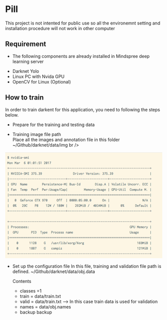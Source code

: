 # Pill
This project is not intented for public use so all the environemnt setting and installation procedure will not work in other computer

## Requirement 
* The following components are already installed in Mindspree deep learning server
- Darknet Yolo
- Linux PC with Nvida GPU
- OpenCV for Linux (Optional)

## How to train
  In order to train darkent for this application, you need to following the steps below.
  * Prepare for the training and testing data
  
  - Training image file path  
    Place all the images and annotation file in this folder
    ~/Github/darknet/data/img   br />
    
    
![Alt text](https://github.com/Lab930boss/DnnSetup/blob/master/nvidia%20driver%20info.png?raw=true "GPU info") <br />
  
  
  - Set up the configuration file
    In this file, training and validation file path is defined. 
    ~/Github/darknet/data/obj.data 
    
    
    
    Contents
      - classes =1
      - train = data/train.txt   
      - valid = data/train.txt   --> In this case train data is used for validation
      - names = data/obj.names
      - backup backup
